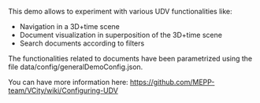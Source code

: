 This demo allows to experiment with various UDV functionalities like:
  - Navigation in a 3D+time scene
  - Document visualization in superposition of the 3D+time scene
  - Search documents according to filters

The functionalities related to documents have been parametrized using the file
data/config/generalDemoConfig.json.

You can have more information here:
https://github.com/MEPP-team/VCity/wiki/Configuring-UDV
